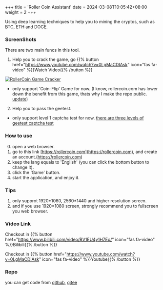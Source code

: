 +++
title = 'Roller Coin Assistant'
date = 2024-03-08T10:05:42+08:00
weight = 2
+++

Using deep learning techniques to help you to mining the cryptos, such as BTC, ETH and DOGE.

### ScreenShots
There are two main funcs in this tool.

1. Help you to crack the game, go {{% button href="https://www.youtube.com/watch?v=0LgMaCDIAsk" icon="fas fa-video" %}}Watch Video{{% /button %}} <br>

[![RollerCoin Game Cracker](../../../images/content/roller-coin/video.jpg)](https://www.youtube.com/watch?v=0LgMaCDIAsk "RollerCoin Game Cracker")
  - only support 'Coin-Flip' Game for now.
  (I know, rollercoin.com has lower down the benefit from this game, thats why I make the repo public. [update](https://rollercoin.com/blog/gaming-rebalance-update/))


2. Help you to pass the geetest. <br>
  - only support level 1 captcha test for now.
  [there are three levels of geetest captcha test](https://github.com/AaronYang2333/RollerCoin_Assistant_Tool/issues/6)



### How to use 
0. open a web browser.
1. go to this link [https://rollercoin.com](https://rollercoin.com), and create an account.(https://rollercoin.com)
2. keep the lang equals to 'English' (you can click the bottom button to change it). 
3. click the 'Game' button. 
4. start the application, and enjoy it.


### Tips 
1. only supprot 1920\*1080, 2560\*1440 and higher resolution screen. 
2. and if you use 1920\*1080 screen, strongly recommend you to fullscreen you web browser. 
							

### Video Link

Checkout in {{% button href="https://www.bilibili.com/video/BV1EU4y1H7Eo/" icon="fas fa-video" %}}Bilibili{{% /button %}} 

Checkout in {{% button href="https://www.youtube.com/watch?v=0LgMaCDIAsk" icon="fas fa-video" %}}Youtube{{% /button %}}

### Repo
you can get code from [github](https://gitee.com/aaron2333/RollerCoin_Assistant_Tool), [gitee](https://gitee.com/aaron2333/RollerCoin_Assistant_Tool)